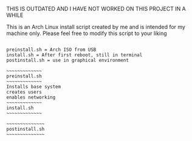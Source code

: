 THIS IS OUTDATED AND I HAVE NOT WORKED ON THIS PROJECT IN A WHILE

This is an Arch Linux install script created by me
and is intended for my machine only. Please feel free to
modify this script to your liking
~~~~~~~~~~~~~~~~~~~~~~~~~~~~~~~~~~~~~~~~~~~~~~~~~~~~~~~~~~~

preinstall.sh = Arch ISO from USB
install.sh = After first reboot, still in terminal
postinstall.sh = use in graphical environment

~~~~~~~~~~~~~
preinstall.sh
~~~~~~~~~~~~~
Installs base system
creates users
enables networking
~~~~~~~~~~~~~
install.sh
~~~~~~~~~~~~~

~~~~~~~~~~~~~~
postinstall.sh
~~~~~~~~~~~~~~
